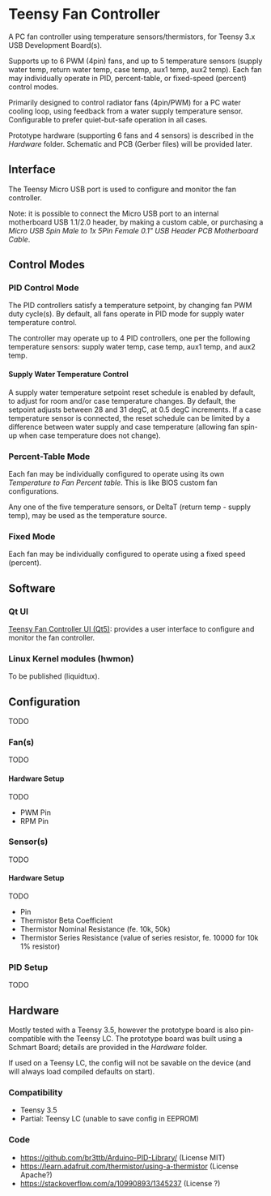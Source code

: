 # Teensy Fan Controller

A PC fan controller using temperature sensors/thermistors, for Teensy 3.x USB Development Board(s).

Supports up to 6 PWM (4pin) fans, and up to 5 temperature sensors (supply water temp, return water temp, case temp, aux1 temp, aux2 temp). Each fan may individually operate in PID, percent-table, or fixed-speed (percent) control modes.

Primarily designed to control radiator fans (4pin/PWM) for a PC water cooling loop, using feedback from a water supply temperature sensor. Configurable to prefer quiet-but-safe operation in all cases.

Prototype hardware (supporting 6 fans and 4 sensors) is described in the *Hardware* folder.  Schematic and PCB (Gerber files) will be provided later.


## Interface

The Teensy Micro USB port is used to configure and monitor the fan controller.

Note: it is possible to connect the Micro USB port to an internal motherboard USB 1.1/2.0 header, by making a custom cable, or purchasing a *Micro USB 5pin Male to 1x 5Pin Female 0.1" USB Header PCB Motherboard Cable*.


## Control Modes

### PID Control Mode

The PID controllers satisfy a temperature setpoint, by changing fan PWM duty cycle(s).  By default, all fans operate in PID mode for supply water temperature control.

The controller may operate up to 4 PID controllers, one per the following temperature sensors: supply water temp, case temp, aux1 temp, and aux2 temp.


#### Supply Water Temperature Control

A supply water temperature setpoint reset schedule is enabled by default, to adjust for room and/or case temperature changes. By default, the setpoint adjusts between 28 and 31 degC, at 0.5 degC increments. If a case temperature sensor is connected, the reset schedule can be limited by a difference between water supply and case temperature (allowing fan spin-up when case temperature does not change).


### Percent-Table Mode

Each fan may be individually configured to operate using its own *Temperature to Fan Percent table*.  This is like BIOS custom fan configurations.

Any one of the five temperature sensors, or DeltaT (return temp - supply temp), may be used as the temperature source.


### Fixed Mode

Each fan may be individually configured to operate using a fixed speed (percent).


## Software

### Qt UI

[Teensy Fan Controller UI (Qt5)](https://github.com/mstrthealias/TFC-ui): provides a user interface to configure and monitor the fan controller.


### Linux Kernel modules (hwmon)

To be published (liquidtux).


## Configuration
TODO

### Fan(s)
TODO

#### Hardware Setup
TODO
- PWM Pin
- RPM Pin

### Sensor(s)
TODO

#### Hardware Setup
TODO
- Pin
- Thermistor Beta Coefficient
- Thermistor Nominal Resistance (fe. 10k, 50k)
- Thermistor Series Resistance (value of series resistor, fe. 10000 for 10k 1% resistor)

### PID Setup
TODO




## Hardware

Mostly tested with a Teensy 3.5, however the prototype board is also pin-compatible with the Teensy LC.  The prototype board was built using a Schmart Board; details are provided in the *Hardware* folder.

If used on a Teensy LC, the config will not be savable on the device (and will always load compiled defaults on start).


### Compatibility

- Teensy 3.5
- Partial: Teensy LC (unable to save config in EEPROM)


### Code
- https://github.com/br3ttb/Arduino-PID-Library/ (License MIT)
- https://learn.adafruit.com/thermistor/using-a-thermistor (License Apache?)
- https://stackoverflow.com/a/10990893/1345237 (License ?)

